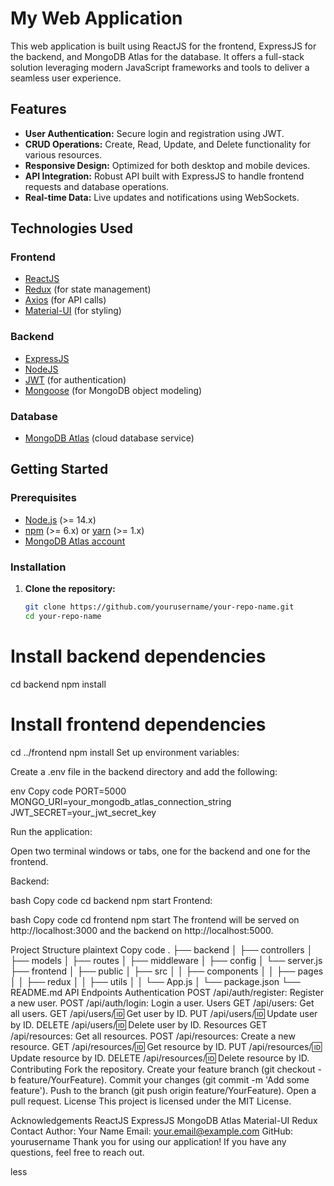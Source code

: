 # My Web Application

This web application is built using ReactJS for the frontend, ExpressJS for the backend, and MongoDB Atlas for the database. It offers a full-stack solution leveraging modern JavaScript frameworks and tools to deliver a seamless user experience.

## Features

- **User Authentication:** Secure login and registration using JWT.
- **CRUD Operations:** Create, Read, Update, and Delete functionality for various resources.
- **Responsive Design:** Optimized for both desktop and mobile devices.
- **API Integration:** Robust API built with ExpressJS to handle frontend requests and database operations.
- **Real-time Data:** Live updates and notifications using WebSockets.

## Technologies Used

### Frontend

- [ReactJS](https://reactjs.org/)
- [Redux](https://redux.js.org/) (for state management)
- [Axios](https://axios-http.com/) (for API calls)
- [Material-UI](https://material-ui.com/) (for styling)

### Backend

- [ExpressJS](https://expressjs.com/)
- [NodeJS](https://nodejs.org/)
- [JWT](https://jwt.io/) (for authentication)
- [Mongoose](https://mongoosejs.com/) (for MongoDB object modeling)

### Database

- [MongoDB Atlas](https://www.mongodb.com/cloud/atlas) (cloud database service)

## Getting Started

### Prerequisites

- [Node.js](https://nodejs.org/) (>= 14.x)
- [npm](https://www.npmjs.com/) (>= 6.x) or [yarn](https://yarnpkg.com/) (>= 1.x)
- [MongoDB Atlas account](https://www.mongodb.com/cloud/atlas/register)

### Installation

1. **Clone the repository:**

   ```bash
   git clone https://github.com/yourusername/your-repo-name.git
   cd your-repo-name
# Install backend dependencies
cd backend
npm install

# Install frontend dependencies
cd ../frontend
npm install
Set up environment variables:

Create a .env file in the backend directory and add the following:

env
Copy code
PORT=5000
MONGO_URI=your_mongodb_atlas_connection_string
JWT_SECRET=your_jwt_secret_key


Run the application:

Open two terminal windows or tabs, one for the backend and one for the frontend.

Backend:

bash
Copy code
cd backend
npm start
Frontend:

bash
Copy code
cd frontend
npm start
The frontend will be served on http://localhost:3000 and the backend on http://localhost:5000.

Project Structure
plaintext
Copy code
.
├── backend
│   ├── controllers
│   ├── models
│   ├── routes
│   ├── middleware
│   ├── config
│   └── server.js
├── frontend
│   ├── public
│   ├── src
│   │   ├── components
│   │   ├── pages
│   │   ├── redux
│   │   ├── utils
│   │   └── App.js
│   └── package.json
└── README.md
API Endpoints
Authentication
POST /api/auth/register: Register a new user.
POST /api/auth/login: Login a user.
Users
GET /api/users: Get all users.
GET /api/users/:id: Get user by ID.
PUT /api/users/:id: Update user by ID.
DELETE /api/users/:id: Delete user by ID.
Resources
GET /api/resources: Get all resources.
POST /api/resources: Create a new resource.
GET /api/resources/:id: Get resource by ID.
PUT /api/resources/:id: Update resource by ID.
DELETE /api/resources/:id: Delete resource by ID.
Contributing
Fork the repository.
Create your feature branch (git checkout -b feature/YourFeature).
Commit your changes (git commit -m 'Add some feature').
Push to the branch (git push origin feature/YourFeature).
Open a pull request.
License
This project is licensed under the MIT License.

Acknowledgements
ReactJS
ExpressJS
MongoDB Atlas
Material-UI
Redux
Contact
Author: Your Name
Email: your.email@example.com
GitHub: yourusername
Thank you for using our application! If you have any questions, feel free to reach out.

less



